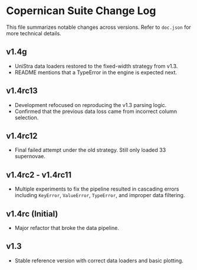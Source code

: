 # Copernican Suite Change Log

This file summarizes notable changes across versions. Refer to `doc.json` for more technical details.

## v1.4g
- UniStra data loaders restored to the fixed-width strategy from v1.3.
- README mentions that a TypeError in the engine is expected next.

## v1.4rc13
- Development refocused on reproducing the v1.3 parsing logic.
- Confirmed that the previous data loss came from incorrect column selection.

## v1.4rc12
- Final failed attempt under the old strategy. Still only loaded 33 supernovae.

## v1.4rc2 - v1.4rc11
- Multiple experiments to fix the pipeline resulted in cascading errors including `KeyError`, `ValueError`, `TypeError`, and improper data filtering.

## v1.4rc (Initial)
- Major refactor that broke the data pipeline.

## v1.3
- Stable reference version with correct data loaders and basic plotting.


